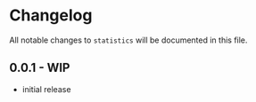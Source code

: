 # Changelog

All notable changes to `statistics` will be documented in this file.

## 0.0.1 - WIP

- initial release

